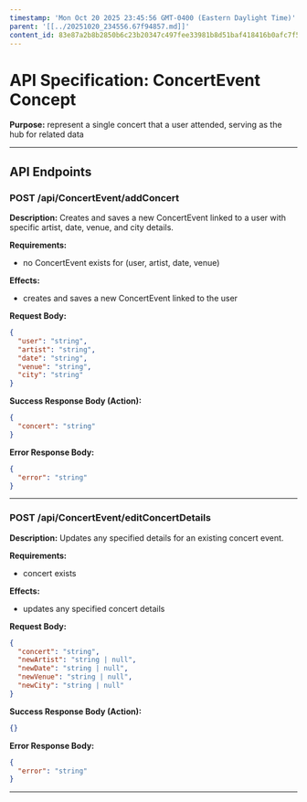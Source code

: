 ```yaml
---
timestamp: 'Mon Oct 20 2025 23:45:56 GMT-0400 (Eastern Daylight Time)'
parent: '[[../20251020_234556.67f94857.md]]'
content_id: 83e87a2b8b2850b6c23b20347c497fee33981b8d51baf418416b0afc7f506329
---
```


# API Specification: ConcertEvent Concept

**Purpose:** represent a single concert that a user attended, serving as the hub for related data

***

## API Endpoints

### POST /api/ConcertEvent/addConcert

**Description:** Creates and saves a new ConcertEvent linked to a user with specific artist, date, venue, and city details.

**Requirements:**

* no ConcertEvent exists for (user, artist, date, venue)

**Effects:**

* creates and saves a new ConcertEvent linked to the user

**Request Body:**

```json
{
  "user": "string",
  "artist": "string",
  "date": "string",
  "venue": "string",
  "city": "string"
}
```

**Success Response Body (Action):**

```json
{
  "concert": "string"
}
```

**Error Response Body:**

```json
{
  "error": "string"
}
```

***

### POST /api/ConcertEvent/editConcertDetails

**Description:** Updates any specified details for an existing concert event.

**Requirements:**

* concert exists

**Effects:**

* updates any specified concert details

**Request Body:**

```json
{
  "concert": "string",
  "newArtist": "string | null",
  "newDate": "string | null",
  "newVenue": "string | null",
  "newCity": "string | null"
}
```

**Success Response Body (Action):**

```json
{}
```

**Error Response Body:**

```json
{
  "error": "string"
}
```

***
